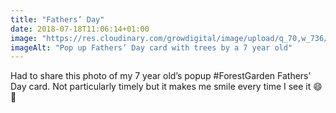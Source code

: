 ```yaml
---
title: "Fathers’ Day"
date: 2018-07-18T11:06:14+01:00
image: "https://res.cloudinary.com/growdigital/image/upload/q_70,w_736/v1544297480/birthday-card-41557279710.jpg"
imageAlt: "Pop up Fathers’ Day card with trees by a 7 year old"
---
```


Had to share this photo of my 7 year old’s popup #ForestGarden Fathers’ Day card. Not particularly timely but it makes me smile every time I see it 😄 🌳

